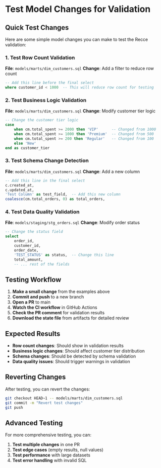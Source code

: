 # Test Model Changes for Validation

## Quick Test Changes

Here are some simple model changes you can make to test the Recce validation:

### 1. Test Row Count Validation
**File**: `models/marts/dim_customers.sql`
**Change**: Add a filter to reduce row count
```sql
-- Add this line before the final select
where customer_id < 1000  -- This will reduce row count for testing
```

### 2. Test Business Logic Validation
**File**: `models/marts/dim_customers.sql`
**Change**: Modify customer tier logic
```sql
-- Change the customer tier logic
case
    when cm.total_spent >= 2000 then 'VIP'      -- Changed from 1000
    when cm.total_spent >= 1000 then 'Premium'  -- Changed from 500
    when cm.total_spent >= 200 then 'Regular'   -- Changed from 100
    else 'New'
end as customer_tier
```

### 3. Test Schema Change Detection
**File**: `models/marts/dim_customers.sql`
**Change**: Add a new column
```sql
-- Add this line in the final select
c.created_at,
c.updated_at,
'Test Column' as test_field,  -- Add this new column
coalesce(cm.total_orders, 0) as total_orders,
```

### 4. Test Data Quality Validation
**File**: `models/staging/stg_orders.sql`
**Change**: Modify order status
```sql
-- Change the status field
select
    order_id,
    customer_id,
    order_date,
    'TEST_STATUS' as status,  -- Change this line
    total_amount,
    -- ... rest of the fields
```

## Testing Workflow

1. **Make a small change** from the examples above
2. **Commit and push** to a new branch
3. **Open a PR** to main
4. **Watch the CI workflow** in GitHub Actions
5. **Check the PR comment** for validation results
6. **Download the state file** from artifacts for detailed review

## Expected Results

- **Row count changes**: Should show in validation results
- **Business logic changes**: Should affect customer tier distribution
- **Schema changes**: Should be detected by schema validation
- **Data quality issues**: Should trigger warnings in validation

## Reverting Changes

After testing, you can revert the changes:
```bash
git checkout HEAD~1 -- models/marts/dim_customers.sql
git commit -m "Revert test changes"
git push
```

## Advanced Testing

For more comprehensive testing, you can:

1. **Test multiple changes** in one PR
2. **Test edge cases** (empty results, null values)
3. **Test performance** with large datasets
4. **Test error handling** with invalid SQL
